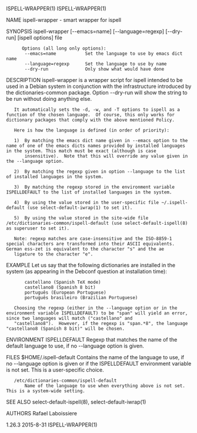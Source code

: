 ISPELL-WRAPPER(1)                                                                                                                                                                       ISPELL-WRAPPER(1)

NAME
       ispell-wrapper - smart wrapper for ispell

SYNOPSIS
        ispell-wrapper [--emacs=name] [--language=regexp] [--dry-run] [ispell options] file

          Options (all long only options):
           --emacs=name           Set the language to use by emacs dict name
           --language=regexp      Set the language to use by name
           --dry-run              Only show what would have done

DESCRIPTION
       ispell-wrapper is a wrapper script for ispell intended to be used in a Debian system in conjunction with the infrastructure introduced by the dictionaries-common package. Option --dry-run will
       show the string to be run without doing anything else.

       It automatically sets the -d, -w, and -T options to ispell as a function of the chosen language.  Of course, this only works for dictionary packages that comply with the above mentioned Policy.

       Here is how the language is defined (in order of priority):

       1)  By matching the emacs dict name given in --emacs option to the name of one of the emacs dicts names provided by installed languages in the system. This match must be exact (although is case
           insensitive).  Note that this will override any value given in the --language option.

       2)  By matching the regexp given in option --language to the list of installed languages in the system.

       3)  By matching the regexp stored in the environment variable ISPELLDEFAULT to the list of installed languages in the system.

       4)  By using the value stored in the user-specific file ~/.ispell-default (use select-default-iwrap(1) to set it).

       5)  By using the value stored in the site-wide file /etc/dictionaries-common/ispell-default (use select-default-ispell(8) as superuser to set it).

       Note: regexp matches are case-insensitive and the ISO-8859-1 special characters are transformed into their ASCII equivalents.  German ess-zet is equivalent to the character "s" and the ae
       ligature to the character "e".

EXAMPLE
       Let us say that the following dictionaries are installed in the system (as appearing in the Debconf question at installation time):

           castellano (Spanish TeX mode)
           castellano8 (Spanish 8 bit)
           português (European Portuguese)
           português brasileiro (Brazilian Portuguese)

       Choosing the regexp (either in the --language option or in the environment variable ISPELLDEFAULT) to be "span" will yield an error, since two languages will match ("castellano" and
       "castellano8").  However, if the regexp is "span.*8", the language "castellano8 (Spanish 8 bit)" will be chosen.

ENVIRONMENT
       ISPELLDEFAULT
           Regexp that matches the name of the default language to use, if no --language option is given.

FILES
       $HOME/.ispell-default
           Contains the name of the language to use, if no --language option is given or if the ISPELLDEFAULT environment variable is not set.  This is a user-specific choice.

       /etc/dictionaries-common/ispell-default
           Name of the language to use when everything above is not set. This is a system-wide setting.

SEE ALSO
       select-default-ispell(8), select-default-iwrap(1)

AUTHORS
       Rafael Laboissiere

1.26.3                                                                                          2015-8-31                                                                               ISPELL-WRAPPER(1)
